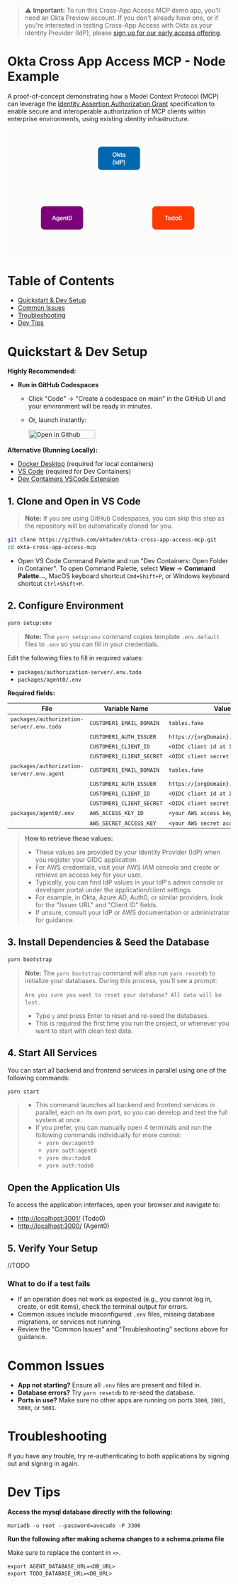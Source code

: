 > ⚠️ **Important:**
> To run this Cross-App Access MCP demo app, you'll need an Okta Preview account. If you don't already have one, or if you're interested in testing Cross-App Access with Okta as your Identity Provider (IdP), please [sign up for our early access offering](https://www.okta.com/saas-security/sign-up/?_gl=1*pp31c*_gcl_au*NjgzNDkyOTQxLjE3NTA4Nzg2Njk.*_ga*MTk5NjYyODgxMi4xNzUwMjg1MDM3*_ga_QKMSDV5369*czE3NTEyOTY4OTYkbzgkZzEkdDE3NTEyOTg0MjEkajM5JGwwJGgw).

# Okta Cross App Access MCP - Node Example

A proof-of-concept demonstrating how a Model Context Protocol (MCP) can leverage the [Identity Assertion Authorization Grant](https://datatracker.ietf.org/doc/html/draft-parecki-oauth-identity-assertion-authz-grant) specification to enable secure and interoperable authorization of MCP clients within enterprise environments, using existing identity infrastructure.

![Test Flow](images/agent0_caa_flow.gif)

# Table of Contents

- [Quickstart & Dev Setup](#quickstart--dev-setup)
- [Common Issues](#common-issues)
- [Troubleshooting](#troubleshooting)
- [Dev Tips](#dev-tips)

# Quickstart & Dev Setup

**Highly Recommended:**

- **Run in GitHub Codespaces**
  - Click "Code" → "Create a codespace on main" in the GitHub UI and your environment will be ready in minutes.
  - Or, launch instantly:

    [<img src="https://github.com/codespaces/badge.svg" title="Open in Github Codespace" width="150" height="20">](https://github.com/codespaces/new?repo=oktadev/id-assertion-authz-node-example)

**Alternative (Running Locally):**

- [Docker Desktop](https://www.docker.com/products/docker-desktop/) (required for local containers)
- [VS Code](https://code.visualstudio.com/) (required for Dev Containers)
- [Dev Containers VSCode Extension](https://marketplace.visualstudio.com/items?itemName=ms-vscode-remote.remote-containers)

## 1. Clone and Open in VS Code

> **Note:** If you are using GitHub Codespaces, you can skip this step as the repository will be automatically cloned for you.

```sh
git clone https://github.com/oktadev/okta-cross-app-access-mcp.git
cd okta-cross-app-access-mcp
```

- Open VS Code Command Palette and run "Dev Containers: Open Folder in Container". To open Command Palette, select **View** → **Command Palette...**, MacOS keyboard shortcut `Cmd+Shift+P`, or Windows keyboard shortcut `Ctrl+Shift+P`.

## 2. Configure Environment

```sh
yarn setup:env
```

> **Note:** The `yarn setup:env` command copies template `.env.default` files to `.env` so you can fill in your credentials.

Edit the following files to fill in required values:

- `packages/authorization-server/.env.todo`
- `packages/agent0/.env`

**Required fields:**

| File                                       | Variable Name             | Values                                |
| ------------------------------------------ | ------------------------- | ------------------------------------- |
| `packages/authorization-server/.env.todo`  | `CUSTOMER1_EMAIL_DOMAIN`  | `tables.fake`                         |
|                                            | `CUSTOMER1_AUTH_ISSUER`   | `https://{orgDomain}.oktapreview.com` |
|                                            | `CUSTOMER1_CLIENT_ID`     | `<OIDC client id at IdP>`             |
|                                            | `CUSTOMER1_CLIENT_SECRET` | `<OIDC client secret at IdP>`         |
| `packages/authorization-server/.env.agent` | `CUSTOMER1_EMAIL_DOMAIN`  | `tables.fake`                         |
|                                            | `CUSTOMER1_AUTH_ISSUER`   | `https://{orgDomain}.oktapreview.com` |
|                                            | `CUSTOMER1_CLIENT_ID`     | `<OIDC client id at IdP>`             |
|                                            | `CUSTOMER1_CLIENT_SECRET` | `<OIDC client secret at IdP>`         |
| `packages/agent0/.env`                     | `AWS_ACCESS_KEY_ID`       | `<your AWS access key id>`            |
|                                            | `AWS_SECRET_ACCESS_KEY`   | `<your AWS secret access key>`        |

> **How to retrieve these values:**
>
> - These values are provided by your Identity Provider (IdP) when you register your OIDC application.
> - For AWS credentials, visit your AWS IAM console and create or retrieve an access key for your user.
> - Typically, you can find IdP values in your IdP's admin console or developer portal under the application/client settings.
> - For example, in Okta, Azure AD, Auth0, or similar providers, look for the "Issuer URL" and "Client ID" fields.
> - If unsure, consult your IdP or AWS documentation or administrator for guidance.

## 3. Install Dependencies & Seed the Database

```sh
yarn bootstrap
```

> **Note:**
> The `yarn bootstrap` command will also run `yarn resetdb` to initialize your databases. During this process, you’ll see a prompt:
>
> `Are you sure you want to reset your database? All data will be lost.`
>
> - Type `y` and press Enter to reset and re-seed the databases.
> - This is required the first time you run the project, or whenever you want to start with clean test data.

## 4. Start All Services

You can start all backend and frontend services in parallel using one of the following commands:

```sh
yarn start
```

> - This command launches all backend and frontend services in parallel, each on its own port, so you can develop and test the full system at once.
> - If you prefer, you can manually open 4 terminals and run the following commands individually for more control:
>   - `yarn dev:agent0`
>   - `yarn auth:agent0`
>   - `yarn dev:todo0`
>   - `yarn auth:todo0`

## Open the Application UIs

To access the application interfaces, open your browser and navigate to:

- [http://localhost:3001/](http://localhost:3001/) (Todo0)
- [http://localhost:3000/](http://localhost:3000/) (Agent0)

## 5. Verify Your Setup

//TODO

### What to do if a test fails

- If an operation does not work as expected (e.g., you cannot log in, create, or edit items), check the terminal output for errors.
- Common issues include misconfigured `.env` files, missing database migrations, or services not running.
- Review the "Common Issues" and "Troubleshooting" sections above for guidance.

# Common Issues

- **App not starting?** Ensure all `.env` files are present and filled in.
- **Database errors?** Try `yarn resetdb` to re-seed the database.
- **Ports in use?** Make sure no other apps are running on ports `3000`, `3001`, `5000`, or `5001`.

# Troubleshooting

If you have any trouble, try re-authenticating to both applications by signing out and signing in again.

# Dev Tips

**Access the mysql database directly with the following:**

```
mariadb -u root --password=avocado -P 3306
```

**Run the following after making schema changes to a schema.prisma file**

Make sure to replace the content in `<>`.

```
export AGENT_DATABASE_URL=<DB_URL>
export TODO_DATABASE_URL=<DB_URL>
```
